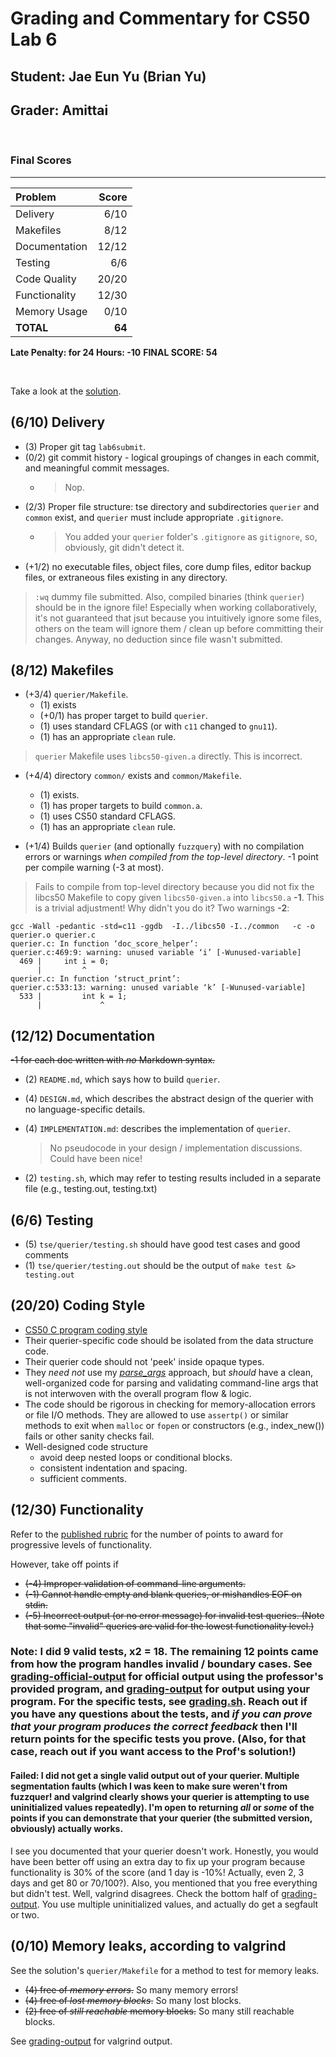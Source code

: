 # Grading and Commentary for CS50 Lab 6

## Student: Jae Eun Yu (Brian Yu)

## Grader: Amittai

&nbsp;

### **Final Scores**

-------------------
|Problem|Score|
|:-------|------:|
|Delivery|6/10|
|Makefiles|8/12|
|Documentation|12/12|
|Testing|6/6|
|Code Quality|20/20|
|Functionality|12/30|
|Memory Usage|0/10|
|**TOTAL**|**64**|

**Late Penalty: for 24 Hours: -10**
**FINAL SCORE: 54**

&nbsp;

Take a look at the [solution](./lab6-soln/querier/).

## (6/10) Delivery

* (3) Proper git tag `lab6submit`.
* (0/2) git commit history - logical groupings of changes in each commit, and meaningful commit messages.
  * > Nop.
* (2/3) Proper file structure: tse directory and subdirectories `querier` and `common` exist, and `querier` must include appropriate `.gitignore`.  
  * > You added your `querier` folder's `.gitignore` as `gitignore`, so, obviously, git didn't detect it.
* (+1/2) no executable files, object files, core dump files, editor backup files, or extraneous files existing in any directory.

> `:wq` dummy file submitted.
> Also, compiled binaries (think `querier`) should be in the ignore file! Especially when working collaboratively, it's not guaranteed that jsut because you intuitively ignore some files, others on the team will ignore them / clean up before committing their changes. Anyway, no deduction since file wasn't submitted.

## (8/12) Makefiles

* (+3/4) `querier/Makefile`.
  * (1) exists
  * (+0/1) has proper target to build `querier`.
  * (1) uses standard CFLAGS (or with `c11` changed to `gnu11`).
  * (1) has an appropriate `clean` rule.
  
> `querier` Makefile uses `libcs50-given.a` directly. This is incorrect.
>

* (+4/4) directory `common/` exists and `common/Makefile`.
  * (1) exists.
  * (1) has proper targets to build `common.a`.
  * (1) uses CS50 standard CFLAGS.
  * (1) has an appropriate `clean` rule.

* (+1/4) Builds `querier` (and optionally `fuzzquery`) with no compilation errors or warnings *when compiled from the top-level directory*. -1 point per compile warning (-3 at most).

> Fails to compile from top-level directory because you did not fix the libcs50 Makefile to copy given `libcs50-given.a` into `libcs50.a` **-1**. This is a trivial adjustment! Why didn't you do it?
> Two warnings **-2**:

```text
gcc -Wall -pedantic -std=c11 -ggdb  -I../libcs50 -I../common   -c -o querier.o querier.c
querier.c: In function ‘doc_score_helper’:
querier.c:469:9: warning: unused variable ‘i’ [-Wunused-variable]
  469 |     int i = 0;
      |         ^
querier.c: In function ‘struct_print’:
querier.c:533:13: warning: unused variable ‘k’ [-Wunused-variable]
  533 |         int k = 1;
      |             ^
```

## (12/12) Documentation

~~-1 for each doc written with *no* Markdown syntax.~~

* (2) `README.md`, which says how to build `querier`.
* (4) `DESIGN.md`, which describes the abstract design of the querier with no language-specific details.
* (4) `IMPLEMENTATION.md`: describes the implementation of `querier`.

  > No pseudocode in your design / implementation discussions. Could have been nice!

* (2) `testing.sh`, which may refer to testing results included in a separate file (e.g., testing.out, testing.txt)

## (6/6) Testing

* (5) `tse/querier/testing.sh` should have good test cases and good comments
* (1) `tse/querier/testing.out` should be the output of `make test &> testing.out`

## (20/20) Coding Style

* [CS50 C program coding style](http://www.cs.dartmouth.edu/~cs50/Resources/CodingStyle.html)
* Their querier-specific code should be isolated from the data structure code.
* Their querier code should not 'peek' inside opaque types.
* They *need not* use my [*parse_args*]({{site.lectures}}/parse_args) approach, but *should* have a clean, well-organized code for parsing and validating command-line args that is not interwoven with the overall program flow & logic.
* The code should be rigorous in checking for memory-allocation errors or file I/O methods. They are allowed to use `assertp()` or similar methods to exit when `malloc` or `fopen` or constructors (e.g., index_new()) fails or other sanity checks fail.
* Well-designed code structure
  * avoid deep nested loops or conditional blocks.
  * consistent indentation and spacing.
  * sufficient comments.

## (12/30) Functionality

Refer to the [published rubric](https://www.cs.dartmouth.edu/~cs50/Labs/Lab6/#grading) for the number of points to award for progressive levels of functionality.

However, take off points if

* ~~(-4) Improper validation of command-line arguments.~~
* ~~(-1) Cannot handle empty and blank queries, or mishandles EOF on stdin.~~
* ~~(-5) Incorrect output (or no error message) for invalid test queries. (Note that some "invalid" queries are valid for the lowest functionality level.)~~

### Note: I did 9 valid tests, x2 = 18. The remaining 12 points came from how the program handles invalid / boundary cases. See [grading-official-output](./grading-official-output) for official output using the professor's provided program, and [grading-output](./grading-output) for output using your program. For the specific tests, see [grading.sh](./grading.sh). Reach out if you have any questions about the tests, and *if you can prove that your program produces the correct feedback* then I'll return points for the specific tests you prove. (Also, for that case, reach out if you want access to the Prof's solution!)

#### Failed: **I did not get a single valid output out of your querier. Multiple segmentation faults (which I was keen to make sure weren't from fuzzquer! and valgrind clearly shows your querier is attempting to use uninitialized values repeatedly). I'm open to returning *all* or *some* of the points if you can demonstrate that your querier (the submitted version, obviously) actually works.**

I see you documented that your querier doesn't work. Honestly, you would have been better off using an extra day to fix up your program because functionality is 30% of the score (and 1 day is -10%! Actually, even 2, 3 days and get 80 or 70/100?). Also, you mentioned that you free everything but didn't test. Well, valgrind disagrees. Check the bottom half of [grading-output](./grading-output). You use multiple uninitialized values, and actually do get a segfault or two.

## (0/10) Memory leaks, according to valgrind

See the solution's `querier/Makefile` for a method to test for memory leaks.

* ~~(4) free of *memory errors*.~~ So many memory errors!
* ~~(4) free of *lost memory blocks*.~~ So many lost blocks.
* ~~(2) free of *still reachable* memory blocks.~~ So many still reachable blocks.

See [grading-output](./grading-output) for valgrind output.
